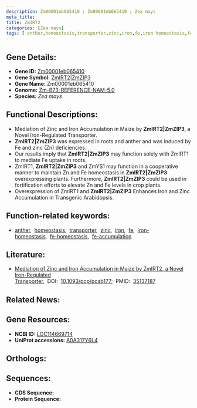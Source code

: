 ```yaml
---
description: Zm00001eb065410 ; Zm00001eb065410 ; Zea mays
meta_title:
title: ZmIRT2
categories: [Zea mays]
tags: [ anther,homeostasis,transporter,zinc,iron,fe,iron homeostasis,fe homeostasis,fe accumulation ]
---
```


## Gene Details:
- **Gene ID:** [Zm00001eb065410]()
- **Gene Symbol:** <u>ZmIRT2|ZmZIP3</u>
- **Gene Name:** Zm00001eb065410
- **Genome:** [Zm-B73-REFERENCE-NAM-5.0]()
- **Species:** *Zea mays*

## Functional Descriptions:
   - Mediation of Zinc and Iron Accumulation in Maize by **ZmIRT2|ZmZIP3**, a Novel Iron-Regulated Transporter.
   - **ZmIRT2|ZmZIP3** was expressed in roots and anther and was induced by Fe and zinc (Zn) deficiencies.
   - Our results imply that **ZmIRT2|ZmZIP3** may function solely with ZmIRT1 to mediate Fe uptake in roots.
   - ZmIRT1, **ZmIRT2|ZmZIP3** and ZmYS1 may function in a cooperative manner to maintain Zn and Fe homeostasis in **ZmIRT2|ZmZIP3** overexpressing plants. Furthermore, **ZmIRT2|ZmZIP3** could be used in fortification efforts to elevate Zn and Fe levels in crop plants.
   - Overexpression of ZmIRT1 and **ZmIRT2|ZmZIP3** Enhances Iron and Zinc Accumulation in Transgenic Arabidopsis.

## Function-related keywords:
   - [anther](/tags/anther/),&nbsp;&nbsp;[homeostasis](/tags/homeostasis/),&nbsp;&nbsp;[transporter](/tags/transporter/),&nbsp;&nbsp;[zinc](/tags/zinc/),&nbsp;&nbsp;[iron](/tags/iron/),&nbsp;&nbsp;[fe](/tags/fe/),&nbsp;&nbsp;[iron-homeostasis](/tags/iron-homeostasis/),&nbsp;&nbsp;[fe-homeostasis](/tags/fe-homeostasis/),&nbsp;&nbsp;[fe-accumulation](/tags/fe-accumulation/)

## Literature:
   - [Mediation of Zinc and Iron Accumulation in Maize by ZmIRT2, a Novel Iron-Regulated Transporter.](https://doi.org/10.1093/pcp/pcab177)&nbsp;&nbsp;DOI:&nbsp;&nbsp;[10.1093/pcp/pcab177](https://doi.org/10.1093/pcp/pcab177);&nbsp;&nbsp;PMID:&nbsp;&nbsp;[35137187](https://pubmed.ncbi.nlm.nih.gov/35137187/)

## Related News:

## Gene Resources:
- **NCBI ID:**  [LOC114669714](https://www.ncbi.nlm.nih.gov/gene/?term=LOC114669714)
- **UniProt accessions:**  [A0A317Y6L4](https://www.uniprot.org/uniprotkb/A0A317Y6L4/entry)

## Orthologs:

## Sequences:
- **CDS Sequence:**
- **Protein Sequence:**
